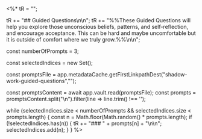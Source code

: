 <%*
tR = "";

tR += "## Guided Questions\n\n";
tR += "%%These Guided Questions will help you explore those unconscious beliefs, patterns, and self-reflection, and encourage acceptance. This can be hard and maybe uncomfortable but it is outside of comfort where we truly grow.%%\n\n";

const numberOfPrompts = 3;

const selectedIndices = new Set();

const promptsFile = app.metadataCache.getFirstLinkpathDest("shadow-work-guided-questions","");

const promptsContent = await app.vault.read(promptsFile);
const prompts = promptsContent.split("\n").filter(line => line.trim() !== '');

while (selectedIndices.size < numberOfPrompts && selectedIndices.size < prompts.length) {
  const n = Math.floor(Math.random() * prompts.length);
  if (!selectedIndices.has(n)) {
    tR += "### " + prompts[n] + "\n\n";
    selectedIndices.add(n);
  }
}
%>
